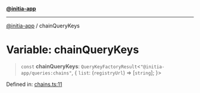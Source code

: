 [**@initia-app**](../queries.md)

***

[@initia-app](../queries.md) / chainQueryKeys

# Variable: chainQueryKeys

> `const` **chainQueryKeys**: `QueryKeyFactoryResult`\<`"@initia-app/queries:chains"`, \{ `list`: (`registryUrl`) => \[`string`\]; \}\>

Defined in: [chains.ts:11](https://github.com/hanwong/app-v2/blob/81e68e88090ddc2ab26b9b4b48b4c48725303c75/app/queries/chains.ts#L11)
